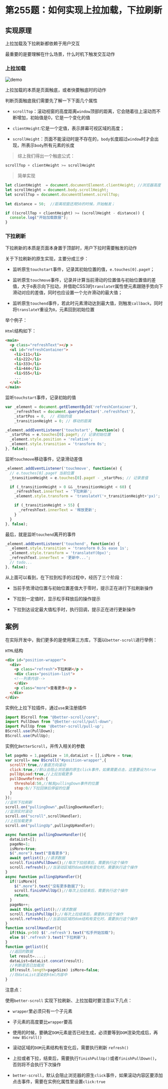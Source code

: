 # 第255题：如何实现上拉加载，下拉刷新

## 实现原理

上拉加载及下拉刷新都依赖于用户交互

最重要的是要理解在什么场景，什么时机下触发交互动作

### 上拉加载

<!-- <img :src="$withBase('/assets/jsInterview/jsInterviewQuestion/df498a00-8ae3-11eb-ab90-d9ae814b240d.png')" alt="demo"/> -->

![demo](/assets/jsInterview/jsInterviewQuestion/df498a00-8ae3-11eb-ab90-d9ae814b240d.png)

上拉加载的本质是页面触底，或者快要触底时的动作

判断页面触底我们需要先了解一下下面几个属性

* `scrollTop`：滚动视窗的高度距离`window`顶部的距离，它会随着往上滚动而不断增加，初始值是0，它是一个变化的值

* `clientHeight`:它是一个定值，表示屏幕可视区域的高度；

* `scrollHeight`：页面不能滚动时是不存在的，`body`长度超过`window`时才会出现，所表示`body`所有元素的长度

> 综上我们得出一个触底公式：

```js
scrollTop + clientHeight >= scrollHeight
```

> 简单实现

```js
let clientHeight  = document.documentElement.clientHeight; //浏览器高度
let scrollHeight = document.body.scrollHeight;
let scrollTop = document.documentElement.scrollTop;
 
let distance = 50;  //距离视窗还用50的时候，开始触发；

if ((scrollTop + clientHeight) >= (scrollHeight - distance)) {
  console.log("开始加载数据");
}
```

### 下拉刷新

下拉刷新的本质是页面本身置于顶部时，用户下拉时需要触发的动作

关于下拉刷新的原生实现，主要分成三步：

* 监听原生`touchstart`事件，记录其初始位置的值，`e.touches[0].pageY`；

* 监听原生`touchmove`事件，记录并计算当前滑动的位置值与初始位置值的差值，大于`0`表示向下拉动，并借助CSS3的`translateY`属性使元素跟随手势向下滑动对应的差值，同时也应设置一个允许滑动的最大值；

* 监听原生`touchend`事件，若此时元素滑动达到最大值，则触发`callback`，同时将`translateY`重设为`0`，元素回到初始位置

举个例子：

`Html`结构如下：

```html
<main>
  <p class="refreshText"></p >
  <ul id="refreshContainer">
    <li>111</li>
    <li>222</li>
    <li>333</li>
    <li>444</li>
    <li>555</li>
    ...
  </ul>
</main>
```

监听`touchstart`事件，记录初始的值

```js
var _element = document.getElementById('refreshContainer'),
    _refreshText = document.querySelector('.refreshText'),
    _startPos = 0,  // 初始的值
    _transitionHeight = 0; // 移动的距离

_element.addEventListener('touchstart', function(e) {
  _startPos = e.touches[0].pageY; // 记录初始位置
  _element.style.position = 'relative';
  _element.style.transition = 'transform 0s';
}, false);
```

监听`touchmove`移动事件，记录滑动差值

```js
_element.addEventListener('touchmove', function(e) {
  // e.touches[0].pageY 当前位置
  _transitionHeight = e.touches[0].pageY - _startPos; // 记录差值

  if (_transitionHeight > 0 && _transitionHeight < 60) { 
    _refreshText.innerText = '下拉刷新'; 
    _element.style.transform = 'translateY('+_transitionHeight+'px)';

    if (_transitionHeight > 55) {
      _refreshText.innerText = '释放更新';
    }
  }                
}, false);
```

最后，就是监听`touchend`离开的事件

```js
_element.addEventListener('touchend', function(e) {
  _element.style.transition = 'transform 0.5s ease 1s';
  _element.style.transform = 'translateY(0px)';
  _refreshText.innerText = '更新中...';
  // todo...
}, false);
```

从上面可以看到，在下拉到松手的过程中，经历了三个阶段：

* 当前手势滑动位置与初始位置差值大于零时，提示正在进行下拉刷新操作

* 下拉到一定值时，显示松手释放后的操作提示

* 下拉到达设定最大值松手时，执行回调，提示正在进行更新操作

## 案例

在实际开发中，我们更多的是使用第三方库，下面以`better-scroll`进行举例：

`HTML`结构

```html
<div id="position-wrapper">
  <div>
    <p class="refresh">下拉刷新</p >
    <div class="position-list">
    <!--列表内容-->
    </div>
    <p class="more">查看更多</p >
  </div>
</div>
```

实例化上拉下拉插件，通过`use`来注册插件

```js
import BScroll from "@better-scroll/core";
import PullDown from "@better-scroll/pull-down";
import PullUp from '@better-scroll/pull-up';
BScroll.use(PullDown);
BScroll.use(PullUp);
```

实例化`BetterScroll`，并传入相关的参数

```js
let pageNo = 1,pageSize = 10,dataList = [],isMore = true;  
var scroll= new BScroll("#position-wrapper",{
  scrollY:true,//垂直方向滚动
  click:true,//默认会阻止浏览器的原生click事件，如果需要点击，这里要设为true
  pullUpLoad:true,//上拉加载更多
  pullDownRefresh:{
    threshold:50,//触发pullingDown事件的位置
    stop:0//下拉回弹后停留的位置
  }
});
//监听下拉刷新
scroll.on("pullingDown",pullingDownHandler);
//监测实时滚动
scroll.on("scroll",scrollHandler);
//上拉加载更多
scroll.on("pullingUp",pullingUpHandler);

async function pullingDownHandler(){
  dataList=[];
  pageNo=1;
  isMore=true;
  $(".more").text("查看更多");
  await getlist();//请求数据
  scroll.finishPullDown();//每次下拉结束后，需要执行这个操作
  scroll.refresh();//当滚动区域的dom结构有变化时，需要执行这个操作
}
async function pullingUpHandler(){
  if(!isMore){
    $(".more").text("没有更多数据了");
    scroll.finishPullUp();//每次上拉结束后，需要执行这个操作
    return;
  }
  pageNo++;
  await this.getlist();//请求数据
  scroll.finishPullUp();//每次上拉结束后，需要执行这个操作
  scroll.refresh();//当滚动区域的dom结构有变化时，需要执行这个操作    
}
function scrollHandler(){
  if(this.y>50) $('.refresh').text("松手开始加载");
  else $('.refresh').text("下拉刷新");
}
function getlist(){
  //返回的数据
  let result=....;
  dataList=dataList.concat(result);
  //判断是否已加载完
  if(result.length<pageSize) isMore=false;
  //将dataList渲染到html内容中
}    
```

注意点：

使用`better-scroll` 实现下拉刷新、上拉加载时要注意以下几点：

* `wrapper`里必须只有一个子元素

* 子元素的高度要比`wrapper`要高

* 使用的时候，要确定`DOM`元素是否已经生成，必须要等到`DOM`渲染完成后，再`new BScroll()`

* 滚动区域的`DOM`元素结构有变化后，需要执行刷新 `refresh()`

* 上拉或者下拉，结束后，需要执行`finishPullUp()`或者`finishPullDown()`，否则将不会执行下次操作

* `better-scroll`，默认会阻止浏览器的原生`click`事件，如果滚动内容区要添加点击事件，需要在实例化属性里设置`click:true`
